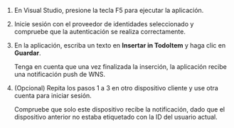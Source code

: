
1. En Visual Studio, presione la tecla F5 para ejecutar la aplicación.

2. Inicie sesión con el proveedor de identidades seleccionado y compruebe que la autenticación se realiza correctamente.

3. En la aplicación, escriba un texto en **Insertar in TodoItem** y haga clic en **Guardar**.

   	Tenga en cuenta que una vez finalizada la inserción, la aplicación recibe una notificación push de WNS.

4. (Opcional) Repita los pasos 1 a 3 en otro dispositivo cliente y use otra cuenta para iniciar sesión.

	Compruebe que solo este dispositivo recibe la notificación, dado que el dispositivo anterior no estaba etiquetado con la ID del usuario actual.

<!---HONumber=Oct15_HO3-->